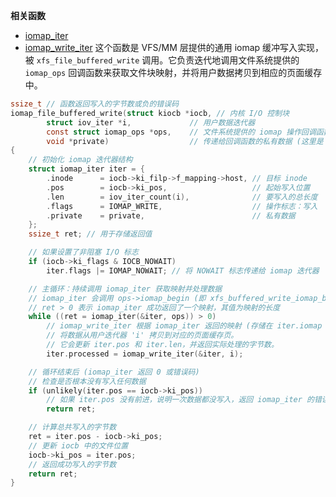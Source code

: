 **相关函数**
* [iomap_iter](https://github.com/sigmanature/learn_os_note/blob/main/6.13.1%E5%86%85%E6%A0%B8%E6%96%87%E6%A1%A3%E6%B3%A8%E9%87%8A/fs/iomap/iter.c/iomap_iter.md)
* [iomap_write_iter](https://github.com/sigmanature/learn_os_note/blob/main/6.13.1%E5%86%85%E6%A0%B8%E6%96%87%E6%A1%A3%E6%B3%A8%E9%87%8A/fs/iomap/buffered_io.c/iomap_write_iter.md)
这个函数是 VFS/MM 层提供的通用 iomap 缓冲写入实现，被 `xfs_file_buffered_write` 调用。它负责迭代地调用文件系统提供的 `iomap_ops` 回调函数来获取文件块映射，并将用户数据拷贝到相应的页面缓存中。

```c
ssize_t // 函数返回写入的字节数或负的错误码
iomap_file_buffered_write(struct kiocb *iocb, // 内核 I/O 控制块
		struct iov_iter *i,             // 用户数据迭代器
		const struct iomap_ops *ops,    // 文件系统提供的 iomap 操作回调函数集合
		void *private)                  // 传递给回调函数的私有数据 (这里是 NULL)
{
	// 初始化 iomap 迭代器结构
	struct iomap_iter iter = {
		.inode		= iocb->ki_filp->f_mapping->host, // 目标 inode
		.pos		= iocb->ki_pos,                   // 起始写入位置
		.len		= iov_iter_count(i),              // 要写入的总长度
		.flags		= IOMAP_WRITE,                    // 操作标志：写入
		.private	= private,                        // 私有数据
	};
	ssize_t ret; // 用于存储返回值

	// 如果设置了非阻塞 I/O 标志
	if (iocb->ki_flags & IOCB_NOWAIT)
		iter.flags |= IOMAP_NOWAIT; // 将 NOWAIT 标志传递给 iomap 迭代器

	// 主循环：持续调用 iomap_iter 获取映射并处理数据
	// iomap_iter 会调用 ops->iomap_begin (即 xfs_buffered_write_iomap_begin)
	// ret > 0 表示 iomap_iter 成功返回了一个映射，其值为映射的长度
	while ((ret = iomap_iter(&iter, ops)) > 0)
		// iomap_write_iter 根据 iomap_iter 返回的映射 (存储在 iter.iomap 中)，
		// 将数据从用户迭代器 'i' 拷贝到对应的页面缓存页。
		// 它会更新 iter.pos 和 iter.len，并返回实际处理的字节数。
		iter.processed = iomap_write_iter(&iter, i);

	// 循环结束后 (iomap_iter 返回 0 或错误码)
	// 检查是否根本没有写入任何数据
	if (unlikely(iter.pos == iocb->ki_pos))
		// 如果 iter.pos 没有前进，说明一次数据都没写入，返回 iomap_iter 的错误码
		return ret;

	// 计算总共写入的字节数
	ret = iter.pos - iocb->ki_pos;
	// 更新 iocb 中的文件位置
	iocb->ki_pos = iter.pos;
	// 返回成功写入的字节数
	return ret;
}
```